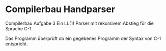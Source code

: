 # Compilerbau Handparser

Compilerbau Aufgabe 3
Ein LL(1) Parser mit rekursivem Abstieg für die Sprache C-1.

Das Programm überprüft ob ein gegebenes Programm der Syntax
von C-1 entspricht.
